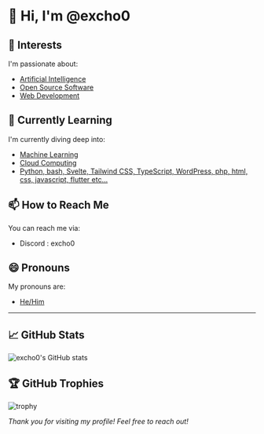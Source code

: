 # 👋 Hi, I'm @excho0

## 👀 Interests
I'm passionate about:
- [Artificial Intelligence](https://en.m.wikipedia.org/wiki/Artificial_intelligence)
- [Open Source Software](https://en.m.wikipedia.org/wiki/Open-source_software)
- [Web Development](https://en.m.wikipedia.org/wiki/Web_development)

## 🌱 Currently Learning
I'm currently diving deep into:
- [Machine Learning](https://en.m.wikipedia.org/wiki/Machine_learning)
- [Cloud Computing](https://en.m.wikipedia.org/wiki/Cloud_computing)
- [Python, bash, Svelte, Tailwind CSS, TypeScript, WordPress, php, html, css, javascript, flutter etc...  ](#)

## 📫 How to Reach Me
You can reach me via:
 - Discord : excho0

## 😄 Pronouns
My pronouns are:
- [He/Him](#)

---


## 📈 GitHub Stats
![excho0's GitHub stats](https://github-readme-stats.vercel.app/api?username=excho0&show_icons=true&theme=radical)

## 🏆 GitHub Trophies
![trophy](https://github-profile-trophy.vercel.app/?username=excho0&theme=dracula)




*Thank you for visiting my profile! Feel free to reach out!*
